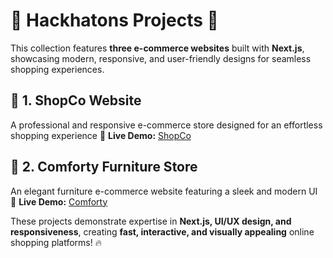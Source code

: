 # 🛒 Hackhatons Projects 🚀  

This collection features **three e-commerce websites** built with **Next.js**, showcasing modern, responsive, and user-friendly designs for seamless shopping experiences.  

## 🌟 **1. ShopCo Website**  
A professional and responsive e-commerce store designed for an effortless shopping experience
🔗 **Live Demo:** [ShopCo](https://hacathon-projects-giaic.vercel.app/)  

## 🌟 **2. Comforty Furniture Store**  
An elegant furniture e-commerce website featuring a sleek and modern UI
🔗 **Live Demo:** [Comforty](https://comforty-website-e958.vercel.app/)  

These projects demonstrate expertise in **Next.js, UI/UX design, and responsiveness**, creating **fast, interactive, and visually appealing** online shopping platforms! 🔥  

